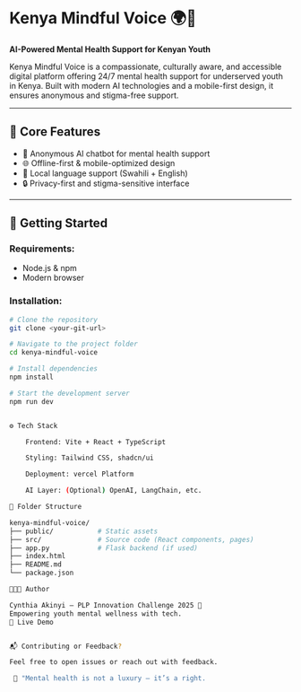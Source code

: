 # Kenya Mindful Voice 🌍💬

**AI-Powered Mental Health Support for Kenyan Youth**

Kenya Mindful Voice is a compassionate, culturally aware, and accessible digital platform offering 24/7 mental health support for underserved youth in Kenya. Built with modern AI technologies and a mobile-first design, it ensures anonymous and stigma-free support.

---

## 🧠 Core Features

- 🤖 Anonymous AI chatbot for mental health support  
- 🌐 Offline-first & mobile-optimized design  
- 💬 Local language support (Swahili + English)  
- 🔒 Privacy-first and stigma-sensitive interface  

---

## 🚀 Getting Started

### Requirements:
- Node.js & npm  
- Modern browser  

### Installation:

```bash
# Clone the repository
git clone <your-git-url>

# Navigate to the project folder
cd kenya-mindful-voice

# Install dependencies
npm install

# Start the development server
npm run dev


⚙️ Tech Stack

    Frontend: Vite + React + TypeScript

    Styling: Tailwind CSS, shadcn/ui

    Deployment: vercel Platform

    AI Layer: (Optional) OpenAI, LangChain, etc.

📁 Folder Structure

kenya-mindful-voice/
├── public/           # Static assets
├── src/              # Source code (React components, pages)
├── app.py            # Flask backend (if used)
├── index.html
├── README.md
└── package.json

👩🏽‍💻 Author

Cynthia Akinyi – PLP Innovation Challenge 2025 🚀
Empowering youth mental wellness with tech.
📢 Live Demo


📬 Contributing or Feedback?

Feel free to open issues or reach out with feedback.

 💚 "Mental health is not a luxury — it’s a right.

